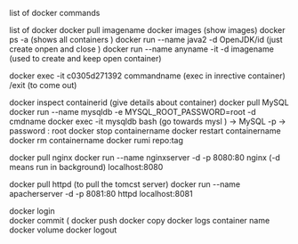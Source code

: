 list of docker commands 

list of docker 
docker pull imagename
docker images (show images)
docker ps -a (shows all containers )
docker run --name java2 -d OpenJDK/id (just create onpen and close )
docker run --name  anyname  -it -d imagename   (used to create and keep open container)

docker exec -it c0305d271392  commandname (exec in inrective container)
/exit   (to come out)

docker inspect containerid  (give details about container)
docker pull MySQL 
docker run --name mysqldb -e MYSQL_ROOT_PASSWORD=root  -d  cmdname 
docker exec -it mysqldb bash  (go towards mysl ) ->  MySQL -p   -> password : root
docker stop containername 
docker restart containername
docker rm containername 
docker rumi repo:tag

docker pull  nginx 
docker run --name nginxserver -d  -p 8080:80 nginx     (-d means run in background)
localhost:8080 

docker pull httpd  (to pull the tomcst server)
docker run --name apacherserver -d  -p 8081:80 httpd
localhost:8081


docker login  
docker commit (
docker push 
docker copy
docker logs container name
docker volume 
docker logout


